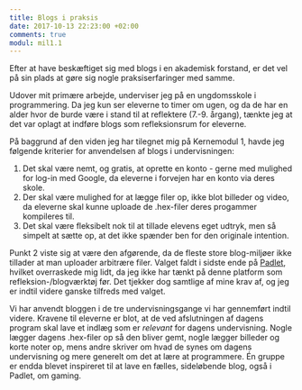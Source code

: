 ```yaml
---
title: Blogs i praksis
date: 2017-10-13 22:23:00 +02:00
comments: true
modul: mil1.1
---
```


Efter at have beskæftiget sig med blogs i en akademisk forstand, er det vel på sin plads at gøre sig nogle praksiserfaringer med samme.

Udover mit primære arbejde, underviser jeg på en ungdomsskole i programmering. Da jeg kun ser eleverne to timer om ugen, og da de har en alder hvor de burde være i stand til at reflektere (7.-9. årgang), tænkte jeg at det var oplagt at indføre blogs som refleksionsrum for eleverne.

På baggrund af den viden jeg har tilegnet mig på Kernemodul 1, havde jeg følgende kriterier for anvendelsen af blogs i undervisningen:

1.  Det skal være nemt, og gratis, at oprette en konto - gerne med mulighed for log-in med Google, da eleverne i forvejen har en konto via deres skole.
2. Der skal være mulighed for at lægge filer op, ikke blot billeder og video, da eleverne skal kunne uploade de .hex-filer deres progammer kompileres til.
3. Det skal være fleksibelt nok til at tillade elevens eget udtryk, men så simpelt at sætte op, at det ikke spænder ben for den originale intention.

Punkt 2 viste sig at være den afgørende, da de fleste store blog-miljøer ikke tillader at man uploader arbitrære filer. Valget faldt i sidste ende på [Padlet](https://da.padlet.com/), hvilket overraskede mig lidt, da jeg ikke har tænkt på denne platform som refleksion-/blogværktøj før. Det tjekker dog samtlige af mine krav af, og jeg er indtil videre ganske tilfreds med valget. 

Vi har anvendt bloggen i de tre undervisningsgange vi har gennemført indtil videre. Kravene til eleverne er blot, at de ved afslutningen af dagens program skal lave et indlæg som er *relevant* for dagens undervisning. Nogle lægger dagens .hex-filer op så den bliver gemt, nogle lægger billeder og korte noter op, mens andre skriver om hvad de synes om dagens undervisning og mere generelt om det at lære at programmere. Én gruppe er endda blevet inspireret til at lave en fælles, sideløbende blog, også i Padlet, om gaming.
